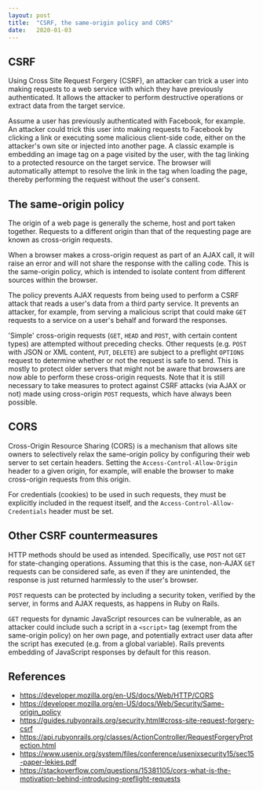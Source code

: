 ```yaml
---
layout: post
title:  "CSRF, the same-origin policy and CORS"
date:   2020-01-03
---
```


## CSRF

Using Cross Site Request Forgery (CSRF), an attacker can trick a user into making requests to a web service with which they have previously authenticated. It allows the attacker to perform destructive operations or extract data from the target service.

Assume a user has previously authenticated with Facebook, for example. An attacker could trick this user into making requests to Facebook by clicking a link or executing some malicious client-side code, either on the attacker's own site or injected into another page. A classic example is embedding an image tag on a page visited by the user, with the tag linking to a protected resource on the target service. The browser will automatically attempt to resolve the link in the tag when loading the page, thereby performing the request without the user's consent.

## The same-origin policy

The origin of a web page is generally the scheme, host and port taken together. Requests to a different origin than that of the requesting page are known as cross-origin requests.

When a browser makes a cross-origin request as part of an AJAX call, it will raise an error and will not share the response with the calling code. This is the same-origin policy, which is intended to isolate content from different sources within the browser.

The policy prevents AJAX requests from being used to perform a CSRF attack that reads a user's data from a third party service. It prevents an attacker, for example, from serving a malicious script that could make `GET` requests to a service on a user's behalf and forward the responses.

'Simple' cross-origin requests (`GET`, `HEAD` and `POST`, with certain content types) are attempted without preceding checks. Other requests (e.g. `POST` with JSON or XML content, `PUT`, `DELETE`) are subject to a preflight `OPTIONS` request to determine whether or not the request is safe to send. This is mostly to protect older servers that might not be aware that browsers are now able to perform these cross-origin requests. Note that it is still necessary to take measures to protect against CSRF attacks (via AJAX or not) made using cross-origin `POST` requests, which have always been possible.

## CORS

Cross-Origin Resource Sharing (CORS) is a mechanism that allows site owners to selectively relax the same-origin policy by configuring their web server to set certain headers. Setting the `Access-Control-Allow-Origin` header to a given origin, for example, will enable the browser to make cross-origin requests from this origin.

For credentials (cookies) to be used in such requests, they must be explicitly included in the request itself, and the `Access-Control-Allow-Credentials` header must be set.

## Other CSRF countermeasures

HTTP methods should be used as intended. Specifically, use `POST` not `GET` for state-changing operations. Assuming that this is the case, non-AJAX `GET` requests can be considered safe, as even if they are unintended, the response is just returned harmlessly to the user's browser.

`POST` requests can be protected by including a security token, verified by the server, in forms and AJAX requests, as happens in Ruby on Rails.

`GET` requests for dynamic JavaScript resources can be vulnerable, as an attacker could include such a script in a `<script>` tag (exempt from the same-origin policy) on her own page, and potentially extract user data after the script has executed (e.g. from a global variable). Rails prevents embedding of JavaScript responses by default for this reason.

## References

* <https://developer.mozilla.org/en-US/docs/Web/HTTP/CORS>
* <https://developer.mozilla.org/en-US/docs/Web/Security/Same-origin_policy>
* <https://guides.rubyonrails.org/security.html#cross-site-request-forgery-csrf>
* <https://api.rubyonrails.org/classes/ActionController/RequestForgeryProtection.html>
* <https://www.usenix.org/system/files/conference/usenixsecurity15/sec15-paper-lekies.pdf>
* <https://stackoverflow.com/questions/15381105/cors-what-is-the-motivation-behind-introducing-preflight-requests>
